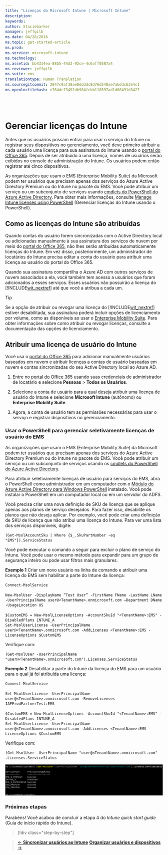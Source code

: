 ```yaml
---
title: "Licenças do Microsoft Intune | Microsoft Intune"
description: 
keywords: 
author: Staciebarker
manager: jeffgilb
ms.date: 04/28/2016
ms.topic: get-started-article
ms.prod: 
ms.service: microsoft-intune
ms.technology: 
ms.assetid: bb4314ea-88b5-44d3-92ce-4c6aff0587a4
ms.reviewer: jeffgilb
ms.suite: ems
translationtype: Human Translation
ms.sourcegitcommit: 2847c9af38ae0ddddc8d76d548ae7abddc63e4c1
ms.openlocfilehash: e764dc73492db984fcbb118597ad1d08491d3427


---
```


# Gerenciar licenças do Intune
Antes que os usuários possam entrar para usar o serviço do Intune ou registrar seus dispositivos no gerenciamento, você deve primeiro atribuir a cada usuário uma licença para sua assinatura do Intune usando o [portal do Office 365](http://go.microsoft.com/fwlink/p/?LinkId=698854). Depois de ser atribuído a uma licença, nomes de usuários serão exibidos no console de administração do Intune. Os usuários podem então registrar até cinco dispositivos.

As organizações que usam o EMS (Enterprise Mobility Suite) da Microsoft podem ter usuários que precisam apenas dos serviços do Azure Active Directory Premium ou do Intune no pacote do EMS. Você pode atribuir um serviço ou um subconjunto de serviços usando [cmdlets do PowerShell do Azure Active Directory](https://msdn.microsoft.com/library/jj151815.aspx). Para obter mais informações, consulte [Manage Intune licenses using PowerShell](start-with-a-paid-subscription-to-microsoft-intune-step-4-posh.md) (Gerenciar licenças do Intune usando o PowerShell).

## Como as licenças do Intune são atribuídas
Quando contas do usuário forem sincronizadas com o Active Directory local ou adicionadas manualmente à sua assinatura dos serviços de nuvem por meio do [portal do Office 365](http://go.microsoft.com/fwlink/p/?LinkId=698854), não lhes serão atribuídas automaticamente licenças do Intune. Em vez disso, posteriormente, um administrador de locatários do Intune precisa editar a conta do usuário para atribuir uma licença ao usuário do portal do Office 365.

Quando sua assinatura compartilha o Azure AD com outros serviços de nuvem associados a ela, você também tem acesso a usuários que foram adicionados a esses serviços. Esses usuários não possuirão a licença do [!INCLUDE[wit_nextref](../includes/wit_nextref_md.md)] até que você a atribua a cada um.

> [!TIP]
> Se a opção de atribuir ou revogar uma licença do [!INCLUDE[wit_nextref](../includes/wit_nextref_md.md)] estiver desabilitada, sua assinatura poderá incluir opções de licenciamento por volume, como as disponíveis ao usar o [Enterprise Mobility Suite](https://www.microsoft.com/en-us/server-cloud/enterprise-mobility/overview.aspx). Para obter informações sobre como atribuir ou revogar licenças, consulte a documentação das opções de licenciamento.

## Atribuir uma licença de usuário do Intune

Você usa o [portal do Office 365](http://go.microsoft.com/fwlink/p/?LinkId=698854) para adicionar manualmente usuários baseados em nuvem e atribuir licenças a contas de usuário baseadas em nuvem e contas sincronizadas do seu Active Directory local ao Azure AD.

1.  Entre no [portal do Office 365](http://go.microsoft.com/fwlink/p/?LinkId=698854) usando suas credenciais de administrador de locatário e selecione **Pessoas** > **Todos os Usuários**.

2.  Selecione a conta de usuário para a qual deseja atribuir uma licença de usuário do Intune e selecione **Microsoft Intune** (autônomo) ou **Enterprise Mobility Suite**.

3.  Agora, a conta de usuário tem as permissões necessárias para usar o serviço e registrar dispositivos no gerenciamento.

### Usar o PowerShell para gerenciar seletivamente licenças de usuário do EMS
As organizações que usam o EMS (Enterprise Mobility Suite) da Microsoft podem ter usuários que precisam apenas dos serviços do Azure Active Directory Premium ou do Intune no pacote do EMS. Você pode atribuir um serviço ou um subconjunto de serviços usando os [cmdlets do PowerShell do Azure Active Directory](https://msdn.microsoft.com/library/jj151815.aspx). 

Para atribuir seletivamente licenças de usuário para serviços do EMS, abra o PowerShell como administrador em um computador com o [Módulo do Azure Active Directory para Windows PowerShell](https://msdn.microsoft.com/library/jj151815.aspx#bkmk_installmodule) instalado. Você pode instalar o PowerShell em um computador local ou em um servidor do ADFS.

Você precisa criar uma nova definição de SKU de licença que se aplique apenas aos planos de serviço desejados. Para fazer isso, desabilite os planos que não deseja aplicar. Por exemplo, você pode criar uma definição de SKU de licença que não atribui uma licença do Intune. Para ver uma lista dos serviços disponíveis, digite:
 
    (Get-MsolAccountSku | Where {$_.SkuPartNumber -eq "EMS"}).ServiceStatus 

Você pode executar o comando a seguir para excluir o plano de serviço do Intune. Você pode usar o mesmo método para expandir para um grupo de segurança inteiro ou pode usar filtros mais granulares. 

**Exemplo 1** Criar um novo usuário na linha de comando e atribuir uma licença do EMS sem habilitar a parte do Intune da licença:

    Connect-MsolService 
        
    New-MsolUser -DisplayName “Test User” -FirstName FName -LastName LName -UserPrincipalName user@<TenantName>.onmicrosoft.com –Department DName -UsageLocation US
    
    $CustomEMS = New-MsolLicenseOptions -AccountSkuId "<TenantName>:EMS" -DisabledPlans INTUNE_A
    Set-MsolUserLicense -UserPrincipalName user@<TenantName>.onmicrosoft.com -AddLicenses <TenantName>:EMS -LicenseOptions $CustomEMS 
    

Verifique com:

    (Get-MsolUser -UserPrincipalName "user@<TenantName>.onmicrosoft.com").Licenses.ServiceStatus

**Exemplo 2** Desabilitar a parte do Intune da licença do EMS para um usuário para o qual já foi atribuída uma licença:

    Connect-MsolService 
    
    Set-MsolUserLicense -UserPrincipalName user@<TenantName>.onmicrosoft.com -RemoveLicenses IAPProdPartnerTest:EMS
    
    $CustomEMS = New-MsolLicenseOptions -AccountSkuId "<TenantName>:EMS" -DisabledPlans INTUNE_A
    Set-MsolUserLicense -UserPrincipalName user@<TenantName>.onmicrosoft.com -AddLicenses <TenantName>:EMS -LicenseOptions $CustomEMS
 
Verifique com:
 
    (Get-MsolUser -UserPrincipalName "user@<TenantName>.onmicrosoft.com" .Licenses.ServiceStatus

![PoSH-AddLic-Verify](./media/posh-addlic-verify.png)

### Próximas etapas
Parabéns! Você acabou de concluir a etapa 4 do *Intune quick start guide* (Guia de início rápido do Intune).
>[!div class="step-by-step"]

>[&larr; **Sincronizar usuários ao Intune**](.\start-with-a-paid-subscription-to-microsoft-intune-step-2.md)     [**Organizar usuários e dispositivos** &rarr;](.\start-with-a-paid-subscription-to-microsoft-intune-step-5.md)  



<!--HONumber=Jun16_HO4-->


